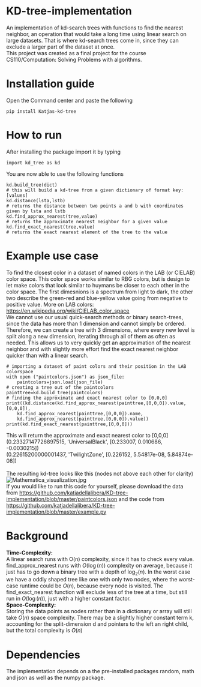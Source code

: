 # KD-tree-implementation
An implementation of kd-search trees with functions to find the nearest neighbor, an operation that would take a long time using linear search on large datasets. That is where kd-search trees come in, since they can exclude a larger part of the dataset at once.<br>
This project was created as a final project for the course CS110/Computation: Solving Problems with algorithms.

# Installation guide
Open the Command center and paste the following<br>
```
pip install Katjas-kd-tree
```
# How to run
After installing the package import it by typing<br>
```
import kd_tree as kd
```
You are now able to use the following functions<br>
```
kd.build_tree(dict)
# this will build a kd-tree from a given dictionary of format key:[values]
kd.distance(lsta,lstb)
# returns the distance between two points a and b with coordinates given by lsta and lstb
kd.find_approx_nearest(tree,value)
# returns the approximate nearest neighbor for a given value
kd.find_exact_nearest(tree,value)
# returns the exact nearest element of the tree to the value
```
# Example use case
To find the closest color in a dataset of named colors in the LAB (or CIELAB) color space. This color space works similar to RBG colors, but is design to let make colors that look similar to huymans be closer to each other in the color space. The first dimesnions is a spectrum from light to dark, the other two describe the green-red and blue-yellow value going from negative to positive value. More on LAB colors: https://en.wikipedia.org/wiki/CIELAB_color_space<br>
We cannot use our usual quick-search methods or binary search-trees, since the data has more than 1 dimension and cannot simply be ordered. Therefore, we can create a tree with 3 dimensions, where every new level is split along a new dimension, iterating through all of them as often as needed. This allows us to very quickly get an approximation of the nearest neighbor and with slightly more effort find the exact nearest neighbor quicker than with a linear search.<br>
```
# importing a dataset of paint colors and their position in the LAB colorspace
with open ("paintcolors.json") as json_file:
    paintcolors=json.load(json_file)
# creating a tree out of the paintcolors
painttree=kd.build_tree(paintcolors)
# finding the approximate and exact nearest color to [0,0,0]
print((kd.distance(kd.find_approx_nearest(painttree,[0,0,0]).value,[0,0,0]),
    kd.find_approx_nearest(painttree,[0,0,0]).name,
    kd.find_approx_nearest(painttree,[0,0,0]).value))
print(kd.find_exact_nearest(painttree,[0,0,0]))
```
This will return the approximate and exact nearest color to [0,0,0]<br>
(0.23327147726897515, 'UniversalBlack', [0.233007, 0.010686, -0.0030215])<br>
(0.22615200000001437, 'TwilightZone', [0.226152, 5.54817e-08, 5.84874e-08])<br>
<br>
The resulting kd-tree looks like this (nodes not above each other for clarity)<br>
![Mathematica_visualization.jpg](attachment:Mathematica_visualization.jpg)
<br>
If you would like to run this code for yourself, please download the data from https://github.com/katjadellalibera/KD-tree-implementation/blob/master/paintcolors.json and the code from https://github.com/katjadellalibera/KD-tree-implementation/blob/master/example.py
# Background
**Time-Complexity:**<br>
A linear search runs with O(n) complexity, since it has to check every value. find_approx_nearest runs with $O(\log(n))$ complexity on average, because it just has to go down a binary tree with a depth of $\log_2(n)$. In the worst case we have a oddly shaped tree like one with only two nodes, where the worst-case runtime could be $O(n)$, because every node is visited. The find_exact_nearest function will exclude less of the tree at a time, but still run in $O(\log(n))$, just with a higher constant factor.<br>
**Space-Complexity:**<br>
Storing the data points as nodes rather than in a dictionary or array will still take $O(n)$ space complexity. There may be a slightly higher constant term k, accounting for the split-dimension d and pointers to the left an right child, but the total complexity is $O(n)$
# Dependencies
The implementation depends on a the pre-installed packages random, math and json as well as the numpy package.

